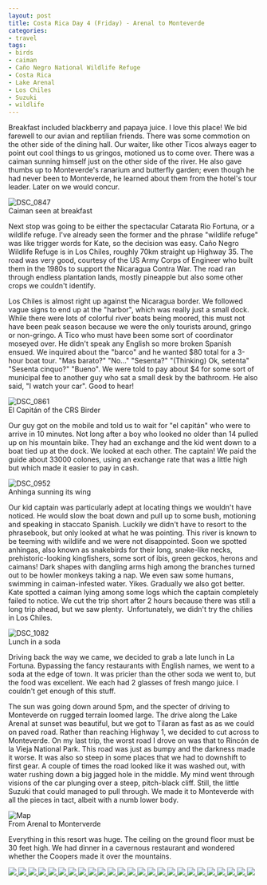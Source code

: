 ```yaml
---
layout: post
title: Costa Rica Day 4 (Friday) - Arenal to Monteverde
categories:
- travel
tags:
- birds
- caiman
- Caño Negro National Wildlife Refuge
- Costa Rica
- Lake Arenal
- Los Chiles
- Suzuki
- wildlife
---
```

Breakfast included blackberry and papaya juice. I love this place! We bid farewell to our avian and reptilian friends. There was some commotion on the other side of the dining hall. Our waiter, like other Ticos always eager to point out cool things to us gringos, motioned us to come over. There was a caiman sunning himself just on the other side of the river. He also gave thumbs up to Monteverde's ranarium and butterfly garden; even though he had never been to Monteverde, he learned about them from the hotel's tour leader. Later on we would concur.

<img title="DSC_0847" src="http://yentran.isamonkey.org/gallery/costa-rica-4/DSC_0847.jpg" />
<figcaption>Caiman seen at breakfast</figcaption>

Next stop was going to be either the spectacular Catarata Rio Fortuna, or a wildlife refuge. I've already seen the former and the phrase "wildlife refuge" was like trigger words for Kate, so the decision was easy. Caño Negro Wildlife Refuge is in Los Chiles, roughly 70km straight up Highway 35. The road was very good, courtesy of the US Army Corps of Engineer who built them in the 1980s to support the Nicaragua Contra War. The road ran through endless plantation lands, mostly pineapple but also some other crops we couldn't identify.

Los Chiles is almost right up against the Nicaragua border. We followed vague signs to end up at the "harbor", which was really just a small dock. While there were lots of colorful river boats being moored, this must not have been peak season because we were the only tourists around, gringo or non-gringo. A Tico who must have been some sort of coordinator moseyed over. He didn't speak any English so more broken Spanish ensued. We inquired about the "barco" and he wanted $80 total for a 3-hour boat tour. "Mas barato?" "No..." "Sesenta?" "(Thinking) Ok, setenta" "Sesenta cinquo?" "Bueno". We were told to pay about $4 for some sort of municipal fee to another guy who sat a small desk by the bathroom. He also said, "I watch your car". Good to hear!

<img title="DSC_0861" src="http://yentran.isamonkey.org/gallery/costa-rica-4/DSC_0861.jpg" />
<figcaption>El Capitán of the CRS Birder</figcaption>

Our guy got on the mobile and told us to wait for "el capitán" who were to arrive in 10 minutes. Not long after a boy who looked no older than 14 pulled up on his mountain bike. They had an exchange and the kid went down to a boat tied up at the dock. We looked at each other. The captain! We paid the guide about 33000 colones, using an exchange rate that was a little high but which made it easier to pay in cash.

<img title="DSC_0952" src="http://yentran.isamonkey.org/gallery/costa-rica-4/DSC_0952.jpg" />
<figcaption>Anhinga sunning its wing</figcaption>

Our kid captain was particularly adept at locating things we wouldn't have noticed. He would slow the boat down and pull up to some bush, motioning and speaking in staccato Spanish. Luckily we didn't have to resort to the phrasebook, but only looked at what he was pointing. This river is known to be teeming with wildlife and we were not disappointed. Soon we spotted anhingas, also known as snakebirds for their long, snake-like necks, prehistoric-looking kingfishers, some sort of ibis, green geckos, herons and caimans! Dark shapes with dangling arms high among the branches turned out to be howler monkeys taking a nap. We even saw some humans, swimming in caiman-infested water. Yikes. Gradually we also got better. Kate spotted a caiman lying among some logs which the captain completely failed to notice. We cut the trip short after 2 hours because there was still a long trip ahead, but we saw plenty.  Unfortunately, we didn't try the chilies in Los Chiles.

<img title="DSC_1082" src="http://yentran.isamonkey.org/gallery/costa-rica-4/DSC_1082.jpg" />
<figcaption>Lunch in a soda</figcaption>

Driving back the way we came, we decided to grab a late lunch in La Fortuna. Bypassing the fancy restaurants with English names, we went to a soda at the edge of town. It was pricier than the other soda we went to, but the food was excellent. We each had 2 glasses of fresh mango juice. I couldn't get enough of this stuff.

The sun was going down around 5pm, and the specter of driving to Monteverde on rugged terrain loomed large. The drive along the Lake Arenal at sunset was beautiful, but we got to Tilaran as fast as as we could on paved road. Rather than reaching Highway 1, we decided to cut across to Monteverde. On my last trip, the worst road I drove on was that to Rincón de la Vieja National Park. This road was just as bumpy and the darkness made it worse. It was also so steep in some places that we had to downshift to first gear. A couple of times the road looked like it was washed out, with water rushing down a big jagged hole in the middle. My mind went through visions of the car plunging over a steep, pitch-black cliff. Still, the little Suzuki that could managed to pull through. We made it to Monteverde with all the pieces in tact, albeit with a numb lower body.

<img title="Map" src="http://yentran.isamonkey.org/gallery/costa-rica-4/costa-rica-4-map.jpg" />
<figcaption>From Arenal to Monterverde</figcaption>

Everything in this resort was huge. The ceiling on the ground floor must be 30 feet high. We had dinner in a cavernous restaurant and wondered whether the Coopers made it over the mountains.

<!-- Darkbox -->
<div class="darkbox">
<a href="http://yentran.isamonkey.org/gallery/costa-rica-4/dsc_0790.jpg" data-darkbox="costa-rica-4">
  <img src="http://yentran.isamonkey.org/gallery/costa-rica-4/thumbs/dsc_0790.jpg" />
</a>
<a href="http://yentran.isamonkey.org/gallery/costa-rica-4/dsc_0818.jpg" data-darkbox="costa-rica-4">
  <img src="http://yentran.isamonkey.org/gallery/costa-rica-4/thumbs/dsc_0818.jpg" />
</a>
<a href="http://yentran.isamonkey.org/gallery/costa-rica-4/dsc_0840.jpg" data-darkbox="costa-rica-4">
  <img src="http://yentran.isamonkey.org/gallery/costa-rica-4/thumbs/dsc_0840.jpg" />
</a>
<a href="http://yentran.isamonkey.org/gallery/costa-rica-4/dsc_0851.jpg" data-darkbox="costa-rica-4">
  <img src="http://yentran.isamonkey.org/gallery/costa-rica-4/thumbs/dsc_0851.jpg" />
</a>
<a href="http://yentran.isamonkey.org/gallery/costa-rica-4/dsc_0855.jpg" data-darkbox="costa-rica-4">
  <img src="http://yentran.isamonkey.org/gallery/costa-rica-4/thumbs/dsc_0855.jpg" />
</a>
<a href="http://yentran.isamonkey.org/gallery/costa-rica-4/dsc_0869.jpg" data-darkbox="costa-rica-4">
  <img src="http://yentran.isamonkey.org/gallery/costa-rica-4/thumbs/dsc_0869.jpg" />
</a>
<a href="http://yentran.isamonkey.org/gallery/costa-rica-4/dsc_0881.jpg" data-darkbox="costa-rica-4">
  <img src="http://yentran.isamonkey.org/gallery/costa-rica-4/thumbs/dsc_0881.jpg" />
</a>
<a href="http://yentran.isamonkey.org/gallery/costa-rica-4/dsc_0893.jpg" data-darkbox="costa-rica-4">
  <img src="http://yentran.isamonkey.org/gallery/costa-rica-4/thumbs/dsc_0893.jpg" />
</a>
<a href="http://yentran.isamonkey.org/gallery/costa-rica-4/dsc_0907.jpg" data-darkbox="costa-rica-4">
  <img src="http://yentran.isamonkey.org/gallery/costa-rica-4/thumbs/dsc_0907.jpg" />
</a>
<a href="http://yentran.isamonkey.org/gallery/costa-rica-4/dsc_0913.jpg" data-darkbox="costa-rica-4">
  <img src="http://yentran.isamonkey.org/gallery/costa-rica-4/thumbs/dsc_0913.jpg" />
</a>
<a href="http://yentran.isamonkey.org/gallery/costa-rica-4/dsc_0922.jpg" data-darkbox="costa-rica-4">
  <img src="http://yentran.isamonkey.org/gallery/costa-rica-4/thumbs/dsc_0922.jpg" />
</a>
<a href="http://yentran.isamonkey.org/gallery/costa-rica-4/dsc_0927.jpg" data-darkbox="costa-rica-4">
  <img src="http://yentran.isamonkey.org/gallery/costa-rica-4/thumbs/dsc_0927.jpg" />
</a>
<a href="http://yentran.isamonkey.org/gallery/costa-rica-4/dsc_0934.jpg" data-darkbox="costa-rica-4">
  <img src="http://yentran.isamonkey.org/gallery/costa-rica-4/thumbs/dsc_0934.jpg" />
</a>
<a href="http://yentran.isamonkey.org/gallery/costa-rica-4/dsc_0952.jpg" data-darkbox="costa-rica-4">
  <img src="http://yentran.isamonkey.org/gallery/costa-rica-4/thumbs/dsc_0952.jpg" />
</a>
<a href="http://yentran.isamonkey.org/gallery/costa-rica-4/dsc_0959.jpg" data-darkbox="costa-rica-4">
  <img src="http://yentran.isamonkey.org/gallery/costa-rica-4/thumbs/dsc_0959.jpg" />
</a>
<a href="http://yentran.isamonkey.org/gallery/costa-rica-4/dsc_0978.jpg" data-darkbox="costa-rica-4">
  <img src="http://yentran.isamonkey.org/gallery/costa-rica-4/thumbs/dsc_0978.jpg" />
</a>
<a href="http://yentran.isamonkey.org/gallery/costa-rica-4/dsc_0989.jpg" data-darkbox="costa-rica-4">
  <img src="http://yentran.isamonkey.org/gallery/costa-rica-4/thumbs/dsc_0989.jpg" />
</a>
<a href="http://yentran.isamonkey.org/gallery/costa-rica-4/dsc_1030.jpg" data-darkbox="costa-rica-4">
  <img src="http://yentran.isamonkey.org/gallery/costa-rica-4/thumbs/dsc_1030.jpg" />
</a>
<a href="http://yentran.isamonkey.org/gallery/costa-rica-4/dsc_1044.jpg" data-darkbox="costa-rica-4">
  <img src="http://yentran.isamonkey.org/gallery/costa-rica-4/thumbs/dsc_1044.jpg" />
</a>
<a href="http://yentran.isamonkey.org/gallery/costa-rica-4/dsc_1062.jpg" data-darkbox="costa-rica-4">
  <img src="http://yentran.isamonkey.org/gallery/costa-rica-4/thumbs/dsc_1062.jpg" />
</a>
<a href="http://yentran.isamonkey.org/gallery/costa-rica-4/dsc_1066.jpg" data-darkbox="costa-rica-4">
  <img src="http://yentran.isamonkey.org/gallery/costa-rica-4/thumbs/dsc_1066.jpg" />
</a>
<a href="http://yentran.isamonkey.org/gallery/costa-rica-4/dsc_1068.jpg" data-darkbox="costa-rica-4">
  <img src="http://yentran.isamonkey.org/gallery/costa-rica-4/thumbs/dsc_1068.jpg" />
</a>
<a href="http://yentran.isamonkey.org/gallery/costa-rica-4/dsc_1077.jpg" data-darkbox="costa-rica-4">
  <img src="http://yentran.isamonkey.org/gallery/costa-rica-4/thumbs/dsc_1077.jpg" />
</a>
<a href="http://yentran.isamonkey.org/gallery/costa-rica-4/dsc_1079.jpg" data-darkbox="costa-rica-4">
  <img src="http://yentran.isamonkey.org/gallery/costa-rica-4/thumbs/dsc_1079.jpg" />
</a>
<a href="http://yentran.isamonkey.org/gallery/costa-rica-4/dsc_1084.jpg" data-darkbox="costa-rica-4">
  <img src="http://yentran.isamonkey.org/gallery/costa-rica-4/thumbs/dsc_1084.jpg" />
</a>

</div>
<!-- End darkbox -->